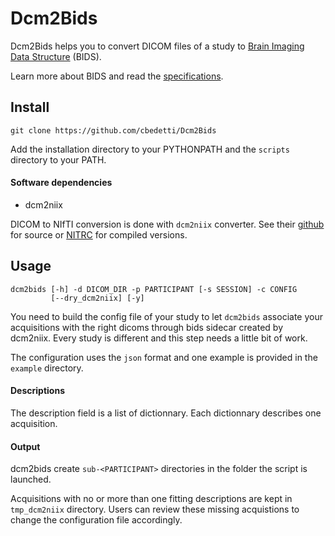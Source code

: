 # Dcm2Bids

Dcm2Bids helps you to convert DICOM files of a study to [Brain Imaging Data Structure][bids] (BIDS).

Learn more about BIDS and read the [specifications][bids-spec].

## Install

```
git clone https://github.com/cbedetti/Dcm2Bids
```

Add the installation directory to your PYTHONPATH and the `scripts` directory to your PATH.

#### Software dependencies

- dcm2niix

DICOM to NIfTI conversion is done with `dcm2niix` converter. See their [github][dcm2niix-github] for source or [NITRC][dcm2niix-nitrc] for compiled versions.

## Usage

```
dcm2bids [-h] -d DICOM_DIR -p PARTICIPANT [-s SESSION] -c CONFIG
         [--dry_dcm2niix] [-y]
```

You need to build the config file of your study to let `dcm2bids` associate your acquisitions with the right dicoms through bids sidecar created by dcm2niix. Every study is different and this step needs a little bit of work.

The configuration uses the `json` format and one example is provided in the `example` directory.

#### Descriptions

The description field is a list of dictionnary. Each dictionnary describes one acquisition.

#### Output

dcm2bids create `sub-<PARTICIPANT>` directories in the folder the script is launched.

Acquisitions with no or more than one fitting descriptions are kept in `tmp_dcm2niix` directory. Users can review these missing acquistions to change the configuration file accordingly.

[bids]: http://bids.neuroimaging.io/
[bids-spec]: http://bids.neuroimaging.io/#download
[conda]: https://conda.io/docs/
[dcm2niix-github]: https://github.com/rordenlab/dcm2niix
[dcm2niix-nitrc]: https://www.nitrc.org/plugins/mwiki/index.php/dcm2nii:MainPage
